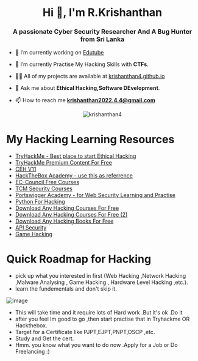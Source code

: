 <h1 align="center">Hi 👋, I'm R.Krishanthan</h1>
<h3 align="center">A passionate Cyber Security Researcher And A Bug Hunter from Sri Lanka</h3>

- 🔭 I’m currently working on [Edutube](https://github.com/krishanthan4/)

- 🌱 I’m currently Practise My Hacking Skills with **CTFs**.

- 👨‍💻 All of my projects are available at [krishanthan4.github.io](https://krishanthan4.github.io)

- 💬 Ask me about **Ethical Hacking,Software DEvelopment**.

- 📫 How to reach me **krishanthan2022.4.4@gmail.com**

<p align="center"><img align="center" src="https://github-readme-stats.vercel.app/api/top-langs?username=krishanthan4&show_icons=true&locale=en&layout=compact" alt="krishanthan4" /></p>

# My Hacking Learning Resources

- [TryHackMe - Best place to start Ethical Hacking](https://tryhackme.com/paths)
- [TryHackMe Premium Content For Free](https://drive.google.com/drive/folders/1D8WVuGfInlb8R7Bz2f_9K9NPQOyLjRNl?usp=sharing)
- [CEH V11](https://mega.nz/folder/mOQTSCQS#NhXNE3XlL6fkGun83Yjwcw)
- [HackTheBox Academy - use this as referrence](https://academy.hackthebox.com)
- [EC-Council Free Courses](https://codered.eccouncil.org/)
- [TCM Security Courses](https://academy.tcm-sec.com/courses/)
- [Portswigger Academy - for Web Security Learning and Practise](https://portswigger.net)
- [Python For Hacking](https://mega.nz/folder/vTgRBCBQ#-NcoMXnPAoQ1YnT7ywpwWw/folder/eCwx0SpR)
- [Download Any Hacking Courses For Free](https://www.coursedl.org/0:/TCM%20Sec/Open-Source%20Intelligence%20(OSINT)%20Fundamentals.zip?a=view)
- [Download Any Hacking Courses For Free (2)](https://hacksnation.com/)
- [Download Any Hacking Books For Free](https://www.yeahhub.com/biggest-hacking-security-ebooks-collection-free-download/)
- [API Security](https://www.apisecuniversity.com/courses/api-security-fundamentals)
- [Game Hacking](https://guidedhacking.com/)

# Quick Roadmap for Hacking 
- pick up what you interested in first (Web Hacking ,Network Hacking ,Malware Analysing , Game Hacking , Hardware Level Hacking ,etc.).
- learn the fundementals and don't skip it.
  
 ![image](https://github.com/krishanthan4/krishanthan4/assets/122454062/f982a7d0-b453-4f15-b1e9-f09c91bc302a)

- This will take time and it require lots of Hard work .But it's ok .Do it
- after you feel Im good to go ,then start practise that in Tryhackme OR Hackthebox.
- Target for a Certificate like PJPT,EJPT,PNPT,OSCP ,etc.
- Study and Get the cert.
- Hmm. you know what you want to do now .Apply for a Job or Do Freelancing :)

